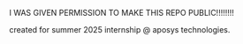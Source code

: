 I WAS GIVEN PERMISSION TO MAKE THIS REPO PUBLIC!!!!!!!!

created for summer 2025 internship @ aposys technologies.
